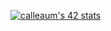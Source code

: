 [![calleaum's 42 stats](https://badge.mediaplus.ma/kettlebells/calleaum?1337Badge=off&UM6P=off)](https://github.com/oakoudad/badge42)
